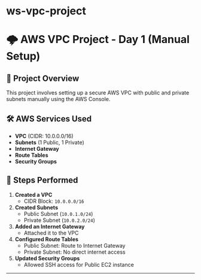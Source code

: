 # ws-vpc-project
# 🌩️ AWS VPC Project - Day 1 (Manual Setup)

## 📌 Project Overview
This project involves setting up a secure AWS VPC with public and private subnets manually using the AWS Console.

## 🛠️ AWS Services Used
- **VPC** (CIDR: 10.0.0.0/16)
- **Subnets** (1 Public, 1 Private)
- **Internet Gateway**
- **Route Tables**
- **Security Groups**

## 🚀 Steps Performed
1. **Created a VPC**
   - CIDR Block: `10.0.0.0/16`
2. **Created Subnets**
   - Public Subnet (`10.0.1.0/24`)
   - Private Subnet (`10.0.2.0/24`)
3. **Added an Internet Gateway**
   - Attached it to the VPC
4. **Configured Route Tables**
   - Public Subnet: Route to Internet Gateway
   - Private Subnet: No direct internet access
5. **Updated Security Groups**
   - Allowed SSH access for Public EC2 instance


---
